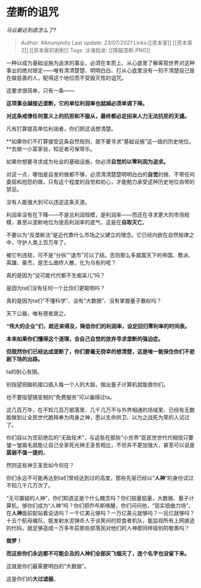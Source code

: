# 垄断的诅咒
*马云最近到底怎么了?*

> Author: #Anonymity
> Last update: *23/07/2021* 
> Links:[[资本家]] [[资本家2]] [[资本家的剥削]]
> Tags: 
> 沙海拾金: [[降服垄断.PNG]]

 
一种以成为基础设施为追求的事业，必须在本质上、从心底里了解客观世界对这种事业的绝对限定——唯有清清楚楚、明明白白、打从心底里没有一刻不清楚自己是在做慈善的人，配得这个地位而不受毁灭性的诅咒。

这要求很简单，只有一条——

**这项事业越接近垄断，它的单位利润率也就越必须单调下降。**

**对这条戒律任何意义上的抗拒和不服从，最终都必定招来人力无法抗拒的天谴。**

凡有打算提高单位利润者，你们把这话想清楚。

**如果你们不打算接受这条自然规则，就不要寻求“基础设施”这一级的历史地位。**去做一小富家翁，知足者可保常乐。

如果你想要寻求成为社会的基础设施，你必须**自觉的以零利润为追求。**

对这一点，哪怕是自发的做都不够，必须清清楚楚明明白白的**自觉**的做、不带任何委屈和抱怨的做，只有这个程度的自觉和初心，才能勉力承受这种历史地位自带的禁忌。

没有人能强大到可以违逆这条天道。

利润率没有在下降——不是总利润规模，是利润率——而还在寻求更大的市场规模，甚至以垄断地位为提高利润率的底气，这是在**自取灭亡**。

不要以为“反垄断法”是近代靠什么市场之父建立的理念。它已经内嵌在自然规律之中，守护人类上百万年了。

被它判违规，可不是“分拆”“退市”可以了结。否则那么多威震天下的帝国、教派、英雄、豪杰，是怎么曲终人散，化为乌有的呢？

真的是因为“没可能代代都不生痴呆儿”吗？

是因为ta们没有任何一个比你们更聪明吗？

真的是因为ta们“不懂科学”、没有“大数据”、没有掌握量子霸权吗？

  


天下公器，唯有德者居之。

**“伟大的企业”们，趁还来得及，降低你们的利润率，设定回归零利率的时间表。**

**本来如果你们懂得这个道理，会自己自觉的放弃寻求垄断的强迫症。**

**但既然你们已经达成垄断了，你们要毫无侥幸的想清楚，这是唯一能保住你们不悲剧下场的出路。**

ta的耐心有限。

别指望把脑机接口插入每一个人的大脑，做出量子计算机就能救你们。

也不要指望搞变相的“免费服务”可以骗得过ta。

这几百万年，在不知几百万部落里、几千几万不与外界相通的场域里、已经有无数能做到让全民世代跪拜奉为肉身之神，愿以生命拱卫、以为之战死为荣的人试过了。

你们自以为空前绝后的“无敌技术”，与这些在那些“小世界”臣民世世代代相信只要皱一皱眉毛就能让自己全家死光神王圣哲相比，不但并不更加强大，甚至可以说是**孱弱不值一提的**。

然则这些神王圣哲如今何在？

你们永远不可能再达到ta们曾经达到过的高度，那些先驱已经以“**人神**”的身份试过不知几千几万次了。

“无可置疑的人神”，你们知道这是个什么概念吗？你们掂量掂量，大数据、量子计算机，够你们成为“人神”吗？你们把乔布斯唤醒，你们问问他，“现实扭曲力场”，在**人神**面前配站着说话吗？一千亿美元够吗？一万亿美元就够吗？一兆亿就够吗？十五个航母编队，能发射水泥弹杀人于谈笑间的掠食者机队，能监视所有上网痕迹的代码，就足够造成一万多年前那些部落民对他们的人神那同样级别的敬畏吗？

**做梦！**

**而这些你们永远都不可能企及的人神们全部灰飞烟灭了，连个名字也没留下来。**

这就是你们最需要明白的“大数据”。

这是你们的**大过滤器**。



